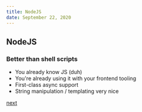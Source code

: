 ```yaml
---
title: NodeJS
date: September 22, 2020
---
```


## NodeJS

### Better than shell scripts

- You already know JS (duh)
- You're already using it with your frontend tooling
- First-class async support
- String manipulation / templating very nice

[next](/200-data-sources.html)
